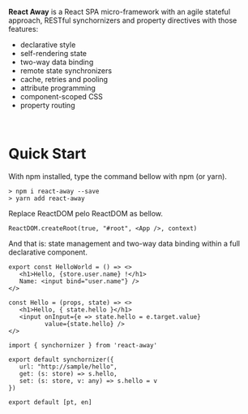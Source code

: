 **React Away** is a React SPA micro-framework with an agile stateful approach, RESTful synchornizers and property directives with those features:

* declarative style
* self-rendering state
* two-way data binding
* remote state synchronizers
* cache, retries and pooling
* attribute programming
* component-scoped CSS
* property routing

<br/>

# Quick Start

With npm installed, type the command bellow with npm (or yarn).

```console
> npm i react-away --save
> yarn add react-away
```

Replace ReactDOM pelo ReactDOM as bellow.

```tsx
ReactDOM.createRoot(true, "#root", <App />, context)
```

And that is: state management and two-way data binding within a full declarative component.

```tsx
export const HelloWorld = () => <>
   <h1>Hello, {store.user.name} !</h1>
   Name: <input bind="user.name"} /> 
</>

const Hello = (props, state) => <>
   <h1>Hello, { state.hello }</h1>
   <input onInput={e => state.hello = e.target.value}
          value={state.hello} />
</>

import { synchornizer } from 'react-away'

export default synchornizer({
   url: "http://sample/hello",
   get: (s: store) => s.hello,
   set: (s: store, v: any) => s.hello = v
})

export default [pt, en]

```